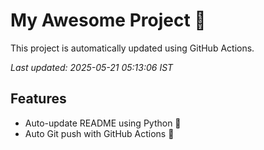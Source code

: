# My Awesome Project 🚀

This project is automatically updated using GitHub Actions.

_Last updated: 2025-05-21 05:13:06 IST_

## Features
- Auto-update README using Python 🐍
- Auto Git push with GitHub Actions 🤖
